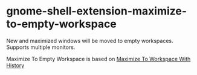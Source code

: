 # gnome-shell-extension-maximize-to-empty-workspace
New and maximized windows will be moved to empty workspaces. Supports multiple monitors.

Maximize To Empty Workspace is based on [Maximize To Workspace With History](https://github.com/raonetwo/MaximizeToWorkspace)

